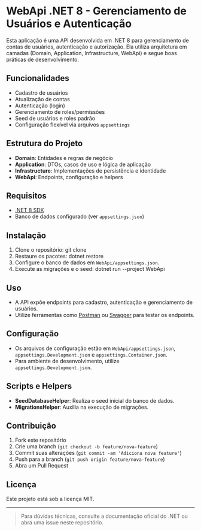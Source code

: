 # WebApi .NET 8 - Gerenciamento de Usuários e Autenticação

Esta aplicação é uma API desenvolvida em .NET 8 para gerenciamento de contas de usuários, autenticação e autorização. Ela utiliza arquitetura em camadas (Domain, Application, Infrastructure, WebApi) e segue boas práticas de desenvolvimento.

## Funcionalidades

- Cadastro de usuários
- Atualização de contas
- Autenticação (login)
- Gerenciamento de roles/permissões
- Seed de usuários e roles padrão
- Configuração flexível via arquivos `appsettings`

## Estrutura do Projeto

- **Domain**: Entidades e regras de negócio
- **Application**: DTOs, casos de uso e lógica de aplicação
- **Infrastructure**: Implementações de persistência e identidade
- **WebApi**: Endpoints, configuração e helpers

## Requisitos

- [.NET 8 SDK](https://dotnet.microsoft.com/download/dotnet/8.0)
- Banco de dados configurado (ver `appsettings.json`)

## Instalação

1. Clone o repositório: git clone <url-do-repositorio>
2. Restaure os pacotes: dotnet restore
3. Configure o banco de dados em `WebApi/appsettings.json`.
4. Execute as migrações e o seed: dotnet run --project WebApi

## Uso

- A API expõe endpoints para cadastro, autenticação e gerenciamento de usuários.
- Utilize ferramentas como [Postman](https://www.postman.com/) ou [Swagger](https://swagger.io/) para testar os endpoints.

## Configuração

- Os arquivos de configuração estão em `WebApi/appsettings.json`, `appsettings.Development.json` e `appsettings.Container.json`.
- Para ambiente de desenvolvimento, utilize `appsettings.Development.json`.

## Scripts e Helpers

- **SeedDatabaseHelper**: Realiza o seed inicial do banco de dados.
- **MigrationsHelper**: Auxilia na execução de migrações.

## Contribuição

1. Fork este repositório
2. Crie uma branch (`git checkout -b feature/nova-feature`)
3. Commit suas alterações (`git commit -am 'Adiciona nova feature'`)
4. Push para a branch (`git push origin feature/nova-feature`)
5. Abra um Pull Request

## Licença

Este projeto está sob a licença MIT.

---

> Para dúvidas técnicas, consulte a documentação oficial do .NET ou abra uma issue neste repositório.

